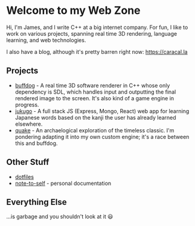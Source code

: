 # Welcome to my Web Zone

Hi, I'm James, and I write C++ at a big internet company.  For fun, I like to work on various projects, spanning real time 3D rendering,
language learning, and web technologies.

I also have a blog, although it's pretty barren right now: https://caracal.la

## Projects
* [buffdog](https://github.com/caracalla/buffdog) - A real time 3D software renderer in C++ whose only dependency is SDL, which handles input and outputting the final rendered image to the screen.  It's also kind of a game engine in progress.
* [jukugo](https://github.com/caracalla/jukugo) - A full stack JS (Express, Mongo, React) web app for learning Japanese words based on the kanji the user has already learned elsewhere.
* [quake](https://github.com/caracalla/quake) - An archaelogical exploration of the timeless classic.  I'm pondering adapting it into my own custom engine; it's a race between this and buffdog.

## Other Stuff
* [dotfiles](https://github.com/caracalla/dotfiles)
* [note-to-self](https://github.com/caracalla/note-to-self) - personal documentation

## Everything Else
...is garbage and you shouldn't look at it 😃
